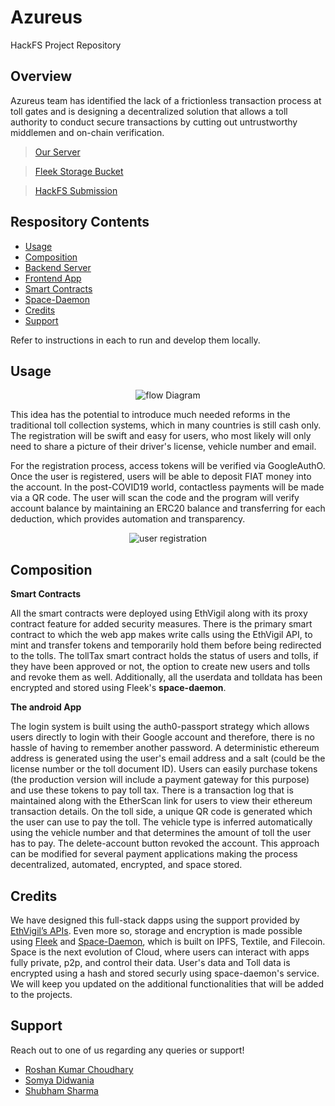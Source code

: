# Azureus
HackFS Project Repository

## Overview 
Azureus team has identified the lack of a frictionless transaction process at toll gates and is designing a decentralized solution that allows a toll authority to conduct secure transactions by cutting out untrustworthy middlemen and on-chain verification.

> [Our Server](https://tollbotv4.herokuapp.com/)

> [Fleek Storage Bucket](https://shubidiwoop-team-bucket.storage.fleek.co/)

> [HackFS Submission](http://hack.ethglobal.co/showcase/azureus-recTkk0jGPXRrwg6Z)

## Respository Contents

- [Usage](#usage)
- [Composition](#composition)
- [Backend Server](https://github.com/shubidiwoop/azureus/tree/master/Backend%20Server)
- [Frontend App](https://github.com/shubidiwoop/azureus/tree/master/Frontend%20App)
- [Smart Contracts](https://github.com/shubidiwoop/azureus/tree/master/Smart%20Contracts)
- [Space-Daemon](https://github.com/shubidiwoop/azureus/tree/master/Space-Daemon)
- [Credits](#credits)
- [Support](#support)

Refer to instructions in each to run and develop them locally.

## Usage

<div align="center"> <img src="https://imgur.com/yuhQa3a.png" alt="flow Diagram"></div>

 This idea has the potential to introduce much needed reforms in the traditional toll collection systems, which in many countries is still cash only. The registration will be swift and easy for users, who most likely will only need to share a picture of their driver's license, vehicle number and email.
 
 For the registration process, access tokens will be verified via GoogleAuthO. Once the user is registered, users will be able to deposit FIAT money into the account. In the post-COVID19 world, contactless payments will be made via a QR code. The user will scan the code and the program will verify account balance by maintaining an ERC20 balance and transferring for each deduction, which provides automation and transparency.
<div align="center"> <img src="https://imgur.com/8rVepfb.png" alt="user registration"></div>

## Composition

**Smart Contracts**

All the smart contracts were deployed using EthVigil along with its proxy contract feature for added security measures. There is the primary smart contract to which the web app makes write calls using the EthVigil API, to mint and transfer tokens and temporarily hold them before being redirected to the tolls. The tollTax smart contract holds the status of users and tolls, if they have been approved or not, the option to create new users and tolls and revoke them as well. Additionally, all the userdata and tolldata has been encrypted and stored using Fleek's **space-daemon**.

**The android App**

The login system is built using the auth0-passport strategy which allows users directly to login with their Google account and therefore, there is no hassle of having to remember another password. A deterministic ethereum address is generated using the user's email address and a salt (could be the license number or the toll document ID). Users can easily purchase tokens (the production version will include a payment gateway for this purpose) and use these tokens to pay toll tax. There is a transaction log that is maintained along with the EtherScan link for users to view their ethereum transaction details. On the toll side, a unique QR code is generated which the user can use to pay the toll. The vehicle type is inferred automatically using the vehicle number and that determines the amount of toll the user has to pay. The delete-account button revoked the account. This approach can be modified for several payment applications making the process decentralized, automated, encrypted, and space stored. 

## Credits

We have designed this full-stack dapps using the support provided by [EthVigil’s APIs](https://ethvigil.com/). 
Even more so, storage and encryption is made possible using [Fleek](https://docs.fleek.co/) and [Space-Daemon](https://github.com/FleekHQ/space-daemon), which is built on IPFS, Textile, and Filecoin. Space is the next evolution of Cloud, where users can interact with apps fully private, p2p, and control their data. User's data and Toll data is encrypted using a hash and stored securly using space-daemon's service.  We will keep you updated on the additional functionalities that will be added to the projects.

## Support 

Reach out to one of us regarding any queries or support!
* [Roshan Kumar Choudhary](https://github.com/RoshanKumarChoudhary)
* [Somya Didwania](https://github.com/somyadidwania)
* [Shubham Sharma](https://github.com/shubidiwoop)








